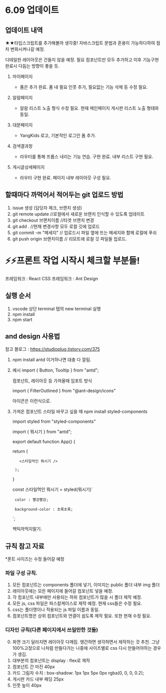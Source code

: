 # 6.09 업데이트

## 업데이트 내역

★★타입스크립트를 추가해볼까 생각중! 
자바스크립트 문법과 혼용이 가능하다하여 점차 변화시켜나갈 예정.

디테일한 레이아웃은 건들지 않을 예정.
필요 컴포넌트만 모두 추가하고 이후 기능구현 완료시
다듬는 방향이 좋을 듯.

1. 마이페이지
   - 폼은 추가 완료. 폼 내 필요 인풋 추가, 필요없는 기능 삭제 등 수정 필요.
  
2. 알람페이지
   - 알람 리스트 노출 형식 수정 필요. 현재 메인페이지 게시판 리스트 노출 형태와 동일.
   
3. 대문페이지
   - YangKids 로고, 기본적인 로그인 폼 추가.
  
4. 검색결과창
   - 라우터를 통해 프롭스 내리는 기능 연습. 구현 완료. 내부 리스트 구현 필요.
  
5. 게시글상세페이지
   - 라우터 구현 완료. 페이지 내부 레이아웃 구성 필요.


## 할때마다 까먹어서 적어두는 git 업로드 방법

1. issue 생성 (담당자 체크, 브랜치 생성)
2. git remote update  //로컬에서 새로운 브랜치 인식할 수 있도록 업데이트
3. git checkout 브랜치이름 //타겟 브랜치 변경
4. git add . //현재 변경사항 모두 로컬 깃에 업로드
5. git commit -m "메세지" // 업로드시 파일 옆에 뜨는 메세지와 함께 로컬에 푸쉬
6. git push origin 브랜치이름 // 리모트에 로컬 깃 파일들 업로드.




# ⚡⚡프론트 작업 시작시 체크할 부분들!

프레임워크 : React
CSS 프레임워크 : Ant Design

## 실행 순서

1. vscode 상단 terminal 탭의 new terminal 실행
2. npm install
3. npm start

## and design 사용법
참고 블로그 : https://studioplug.tistory.com/375

1. npm install antd
   이거하나면 대충 다 깔림.

2. 예시
   import { Button, Tooltip } from "antd";
   
   컴포넌트, 레이아웃 등 가져올때 임포트 방식
   
   import { FilterOutlined } from "@ant-design/icons"
   
   아이콘은 이런식으로.

3. 가져온 컴포넌트 스타일 바꾸고 싶을 때
   npm install styled-components 
   
   import styled from "styled-components"

   import { 뭐시기 } from "antd";

    export default function App() {
    
      return (
      
          <스타일먹인 뭐시기 />
          
        );
        
    }


    const 스타일먹인 뭐시기 = styled(뭐시기)`
    
        color : 빨강빨강;
       
        background-color : 초록초록;
        
      `;
     
     백틱까먹지말기.
      


## 규칙 참고 자료

*폰트 사이즈는 수정 들어갈 예정
### 파일 구성 규칙.
1. 모든 컴포넌트는 components 폴더에 넣기, 이미지는 public 폴더 내부 img 폴더
2. 레이아웃에는 모든 페이지에 들어갈 컴포넌트 넣을 예정.
3. 각 컴포넌트 내부에만 사용되는 하위 컴포넌트가 많을 시 폴더 제작 예정.
4. 모든 js, css 파일은 파스칼케이스로 제작 예정. 현재 css들은 수정 필요.
5. css는 폴더명이나 적용되는 js 파일 이름과 동일.
6. 컴포넌트명은 상위 컴포넌트와 연결이 쉽도록 제작 필요. 또한 현재 수정 필요.


### 디자인 규칙(다른 페이지에서 쓰일만한 것들)
0. 화면 크기 달라지면 레이아웃 다깨짐. 엥간하면 생각하면서 제작하는 것 추천.
   그냥 100%고정으로 나처럼 만들다가는 나중에 사이즈별로 css 다시 만들어야하는 경우가 생김.
1. 대부분의 컴포넌트는 display : flex로 제작 
2. 컴포넌트 간 마진 40px
3. 카드 그림자 수치 : box-shadow: 1px 1px 5px 0px rgba(0, 0, 0, 0.2);
4. 게시판 카드 내부 패딩 25px
5. 인풋 높이 40px




<!-- In the project directory, you can run:

### `npm start`

Runs the app in the development mode.\
Open [http://localhost:3000](http://localhost:3000) to view it in your browser.

The page will reload when you make changes.\
You may also see any lint errors in the console.

### `npm test`

Launches the test runner in the interactive watch mode.\
See the section about [running tests](https://facebook.github.io/create-react-app/docs/running-tests) for more information.

### `npm run build`

Builds the app for production to the `build` folder.\
It correctly bundles React in production mode and optimizes the build for the best performance.

The build is minified and the filenames include the hashes.\
Your app is ready to be deployed!

See the section about [deployment](https://facebook.github.io/create-react-app/docs/deployment) for more information.

### `npm run eject`

**Note: this is a one-way operation. Once you `eject`, you can't go back!**

If you aren't satisfied with the build tool and configuration choices, you can `eject` at any time. This command will remove the single build dependency from your project.

Instead, it will copy all the configuration files and the transitive dependencies (webpack, Babel, ESLint, etc) right into your project so you have full control over them. All of the commands except `eject` will still work, but they will point to the copied scripts so you can tweak them. At this point you're on your own.

You don't have to ever use `eject`. The curated feature set is suitable for small and middle deployments, and you shouldn't feel obligated to use this feature. However we understand that this tool wouldn't be useful if you couldn't customize it when you are ready for it.

## Learn More

You can learn more in the [Create React App documentation](https://facebook.github.io/create-react-app/docs/getting-started).

To learn React, check out the [React documentation](https://reactjs.org/).

### Code Splitting

This section has moved here: [https://facebook.github.io/create-react-app/docs/code-splitting](https://facebook.github.io/create-react-app/docs/code-splitting)

### Analyzing the Bundle Size

This section has moved here: [https://facebook.github.io/create-react-app/docs/analyzing-the-bundle-size](https://facebook.github.io/create-react-app/docs/analyzing-the-bundle-size)

### Making a Progressive Web App

This section has moved here: [https://facebook.github.io/create-react-app/docs/making-a-progressive-web-app](https://facebook.github.io/create-react-app/docs/making-a-progressive-web-app)

### Advanced Configuration

This section has moved here: [https://facebook.github.io/create-react-app/docs/advanced-configuration](https://facebook.github.io/create-react-app/docs/advanced-configuration)

### Deployment

This section has moved here: [https://facebook.github.io/create-react-app/docs/deployment](https://facebook.github.io/create-react-app/docs/deployment)

### `npm run build` fails to minify

This section has moved here: [https://facebook.github.io/create-react-app/docs/troubleshooting#npm-run-build-fails-to-minify](https://facebook.github.io/create-react-app/docs/troubleshooting#npm-run-build-fails-to-minify) -->
